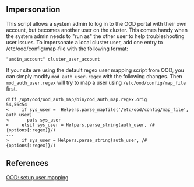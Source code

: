 ## Impersonation
This script allows a system admin to log in to the OOD portal with their own account, but becomes another user on the cluster. This comes handy when the system admin needs to "run as" the other user to help troubleshooting user issues. To impersonate a local cluster user, add one entry to /etc/ood/config/map-file with the following format:

    "amdin_account" cluster_user_account

If your site are using the default regex user mapping script from OOD, you can simply modify `mod_auth_user.regex` with the following changes. Then `mod_auth_user.regex` will try to map a user using `/etc/ood/config/map_file` first.

    diff /opt/ood/ood_auth_map/bin/ood_auth_map.regex.orig
    54,56c54
    <     if sys_user =  Helpers.parse_mapfile('/etc/ood/config/map_file', auth_user)
    <       puts sys_user
    <     elsif sys_user = Helpers.parse_string(auth_user, /#{options[:regex]}/)
    ---
    >     if sys_user = Helpers.parse_string(auth_user, /#{options[:regex]}/)


## References
[OOD: setup user mapping](https://osc.github.io/ood-documentation/latest/authentication/overview/map-user.html)
